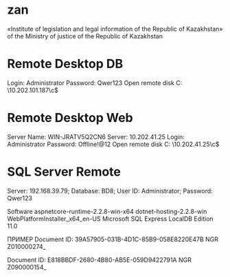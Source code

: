 ﻿# zan
«Institute of legislation and legal information of the Republic of Kazakhstan» of the Ministry of justice of the Republic of Kazakhstan

# Remote Desktop DB
Login: Administrator
Password: Qwer123
Open remote disk C: \\10.202.101.187\c$

# Remote Desktop Web
Server Name: WIN-JRATV5Q2CN6
Server: 10.202.41.25
Login: Administrator
Password: Offline!@12
Open remote disk C: \\10.202.41.25\c$

# SQL Server Remote
Server: 192.168.39.79;
Database: BD8;
User ID: Administrator;
Password: Qwer123


Software
aspnetcore-runtime-2.2.8-win-x64
dotnet-hosting-2.2.8-win
WebPlatformInstaller_x64_en-US
Microsoft SQL Express LocalDB Edition 11.0


ПРИМЕР
Document ID: 39A57905-031B-4D1C-85B9-058E8220E47B
NGR Z010000274_

Document ID: E818BBDF-2680-4B80-AB5E-059D9422791A
NGR Z090000154_